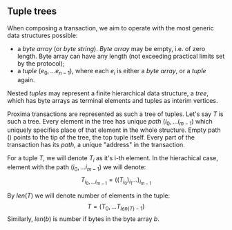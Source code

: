 ## Tuple trees
When composing a transaction, we aim to operate with the most generic data structures possible:
* a *byte array* (or *byte string*). *Byte array* may be empty, i.e. of zero length. Byte array can have any length (not exceeding practical limits set by the protocol);
* a *tuple* $(e_0, \dots e_{n-1})$, where each $e_i$ is either a *byte array*, or a *tuple* again.

Nested *tuples* may represent a finite hierarchical data structure, a *tree*, which has byte arrays as terminal elements and tuples as interim vertices.

Proxima transactions are represented as such a tree of tuples. Let's say $T$ is such a tree. Every element in the tree has unique *path* $(i_0, \dots i_{m-1})$ which uniquely specifies place of that element in the whole structure. Empty path $()$ points to the tip of the tree, the top tuple itself. Every part of the transaction has its *path*, a unique "address" in the transaction.

For a tuple $T$, we will denote $T_i$ as it's i-th element. In the hierachical case, element with the path $(i_0, \dots i_{m-1})$ we will denote:
$$
T_{i_0,\dots i_{m-1}} = ((T_{i_0})_{i_1}\dots)_{i_{m-1}}
$$

By $len(T)$ we will denote number of elements in the tuple:
$$
T = (T_0, \dots T_{len(T)-1})
$$
Similarly, $len(b)$ is number if bytes in the byte array $b$.
